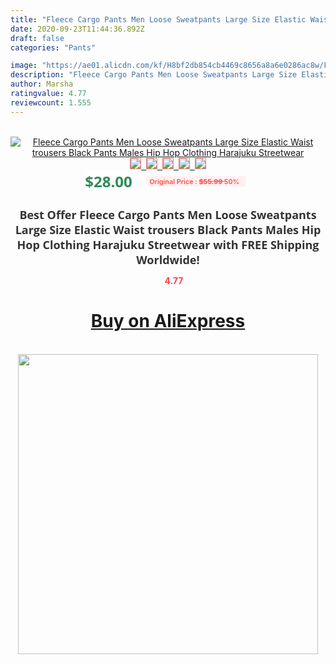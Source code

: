 ```yaml
---
title: "Fleece Cargo Pants Men Loose Sweatpants Large Size Elastic Waist trousers Black Pants Males Hip Hop Clothing Harajuku Streetwear"
date: 2020-09-23T11:44:36.892Z
draft: false
categories: "Pants"

image: "https://ae01.alicdn.com/kf/H8bf2db854cb4469c8656a8a6e0286ac8w/Fleece-Cargo-Pants-Men-Loose-Sweatpants-Large-Size-Elastic-Waist-trousers-Black-Pants-Males-Hip-Hop.jpg"
description: "Fleece Cargo Pants Men Loose Sweatpants Large Size Elastic Waist trousers Black Pants Males Hip Hop Clothing Harajuku Streetwear"
author: Marsha
ratingvalue: 4.77
reviewcount: 1.555
---
```

<br>
<div style="text-align: center;">
<a href="https://s.click.aliexpress.com/e/_AdmXRr" target="_blank" rel="nofollow noopener noreferrer"><img alt="Fleece Cargo Pants Men Loose Sweatpants Large Size Elastic Waist trousers Black Pants Males Hip Hop Clothing Harajuku Streetwear" class="magnifier-image" src="https://ae01.alicdn.com/kf/H8bf2db854cb4469c8656a8a6e0286ac8w/Fleece-Cargo-Pants-Men-Loose-Sweatpants-Large-Size-Elastic-Waist-trousers-Black-Pants-Males-Hip-Hop.jpg_640x640.jpg">
<br>
<img style="border:1px solid salmon" src="https://ae01.alicdn.com/kf/H8bf2db854cb4469c8656a8a6e0286ac8w/Fleece-Cargo-Pants-Men-Loose-Sweatpants-Large-Size-Elastic-Waist-trousers-Black-Pants-Males-Hip-Hop.jpg_120x120.jpg">&nbsp;&nbsp;<img style="border:1px solid salmon" src="https://ae01.alicdn.com/kf/Hca1f1f233ad0472c982ec98fd40cec3da/Fleece-Cargo-Pants-Men-Loose-Sweatpants-Large-Size-Elastic-Waist-trousers-Black-Pants-Males-Hip-Hop.jpg_120x120.jpg">&nbsp;&nbsp;<img style="border:1px solid salmon" src="https://ae01.alicdn.com/kf/H2f6afc289c514dcb9312ebb0f6d84b1ev/Fleece-Cargo-Pants-Men-Loose-Sweatpants-Large-Size-Elastic-Waist-trousers-Black-Pants-Males-Hip-Hop.jpg_120x120.jpg">&nbsp;&nbsp;<img style="border:1px solid salmon" src="https://ae01.alicdn.com/kf/Hfd2286b89a0846f588505b6b5aa28cc5p/Fleece-Cargo-Pants-Men-Loose-Sweatpants-Large-Size-Elastic-Waist-trousers-Black-Pants-Males-Hip-Hop.jpg_120x120.jpg">&nbsp;&nbsp;<img style="border:1px solid salmon" src="https://ae01.alicdn.com/kf/Hd1cf8c0775734cbda4583f831b387e2aH/Fleece-Cargo-Pants-Men-Loose-Sweatpants-Large-Size-Elastic-Waist-trousers-Black-Pants-Males-Hip-Hop.jpg_120x120.jpg"></a></div><br0>
<div style="text-align: center;"><span style="background-color: white; border: 0px; box-sizing: border-box; color: seagreen; display: inline-block; font-family: &quot;open sans&quot; , &quot;arial&quot; , &quot;helvetica&quot; , sans-serif , &quot;heiti&quot;; font-size: 24px; font-stretch: inherit; font-weight: 700; line-height: inherit; margin: 0px 10px 0px 0px; padding: 0px; vertical-align: middle;">$28.00 </span>
<span style="background: rgb(255 , 241 , 241); border-radius: 3px; border: 0px; box-sizing: border-box; color: #ff4747; display: inline-block; font-family: inherit; font-size: 12px; font-stretch: inherit; font-style: inherit; font-variant: inherit; font-weight: 600; line-height: inherit; margin: 0px; padding: 2px 5px; transform: scale(0.9); vertical-align: middle;">Original Price : <b style="text-decoration: line-through;">$55.99 </b> 50%&nbsp;&nbsp;</span></div>
<h1 style="color: #333333; display: inline-block; font-family: &quot;open sans&quot; , &quot;arial&quot; , &quot;helvetica&quot; , sans-serif , &quot;heiti&quot;; font-size: 18px; font-stretch: inherit; font-weight: 700; text-align: center;">Best Offer Fleece Cargo Pants Men Loose Sweatpants Large Size Elastic Waist trousers Black Pants Males Hip Hop Clothing Harajuku Streetwear with FREE Shipping Worldwide!</h1>
<div style="color: #ff4747; text-align: center;">
<img src="https://4.bp.blogspot.com/-M0ZcTcb-5uY/XleCXlxnR4I/AAAAAAAAAEc/OrjgMkXV1oMQFaCRZj5HQwOCBcu3w1FegCPcBGAYYCw/s1600/star.png" style="height: 15px;">&nbsp;<b>4.77</b></div>
<div class="button_cont" align="center"><a class="buynow_a" href="https://s.click.aliexpress.com/e/_AdmXRr" target="_blank" rel="nofollow noopener noreferrer"><H1>Buy on AliExpress</H1></a></div><br>
<div class="separator" style="clear: both; text-align: center;">
<img src="https://lh3.googleusercontent.com/-pTy5HemUv9M/XlePHvY0dAI/AAAAAAAAAE4/0nX5iRUoIWY8eMW9Dpxeirr157OZliDIgCLcBGAsYHQ/s1600/badge.gif" width="480">
</div>
